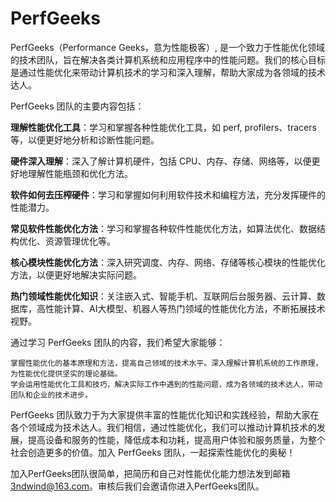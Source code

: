 # PerfGeeks

PerfGeeks（Performance Geeks，意为性能极客）, 是一个致力于性能优化领域的技术团队，旨在解决各类计算机系统和应用程序中的性能问题。我们的核心目标是通过性能优化来带动计算机技术的学习和深入理解，帮助大家成为各领域的技术达人。

PerfGeeks 团队的主要内容包括：

**理解性能优化工具**：学习和掌握各种性能优化工具，如 perf, profilers、tracers 等，以便更好地分析和诊断性能问题。

**硬件深入理解**：深入了解计算机硬件，包括 CPU、内存、存储、网络等，以便更好地理解性能瓶颈和优化方法。

**软件如何去压榨硬件**：学习和掌握如何利用软件技术和编程方法，充分发挥硬件的性能潜力。

**常见软件性能优化方法**：学习和掌握各种软件性能优化方法，如算法优化、数据结构优化、资源管理优化等。

**核心模块性能优化方法**：深入研究调度、内存、网络、存储等核心模块的性能优化方法，以便更好地解决实际问题。

**热门领域性能优化知识**：关注嵌入式、智能手机、互联网后台服务器、云计算、数据库，高性能计算、AI大模型、机器人等热门领域的性能优化方法，不断拓展技术视野。



通过学习 PerfGeeks 团队的内容，我们希望大家能够：

    掌握性能优化的基本原理和方法，提高自己领域的技术水平。深入理解计算机系统的工作原理，为性能优化提供坚实的理论基础。
    学会运用性能优化工具和技巧，解决实际工作中遇到的性能问题，成为各领域的技术达人，带动团队和企业的技术进步。

PerfGeeks 团队致力于为大家提供丰富的性能优化知识和实践经验，帮助大家在各个领域成为技术达人。我们相信，通过性能优化，我们可以推动计算机技术的发展，提高设备和服务的性能，降低成本和功耗，提高用户体验和服务质量，为整个社会创造更多的价值。加入 PerfGeeks 团队，一起探索性能优化的奥秘！

加入PerfGeeks团队很简单，把简历和自己对性能优化能力想法发到邮箱 3ndwind@163.com。审核后我们会邀请你进入PerfGeeks团队。
